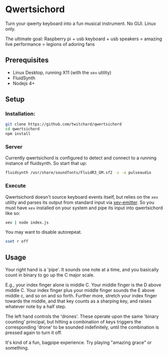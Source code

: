 # Qwertsichord
Turn your qwerty keyboard into a fun musical instrument. No GUI. Linux only.

The ultimate goal: Raspberry pi + usb keyboard + usb speakers = amazing live performance = legions of adoring fans


## Prerequisites

- Linux Desktop, running X11 (with the `xev` utility)
- FluidSynth
- Nodejs 4+

## Setup

### Installation:

```sh
git clone https://github.com/twitchard/qwertsichord
cd qwertsichord
npm install
```

### Server
Currently qwertsichord is configured to detect and connect to a running instance of fluidsynth. So start that up:

```sh
fluidsynth /usr/share/soundfonts/FluidR3_GM.sf2 -s -a pulseaudio
```

### Execute
Qwertsichord doesn't source keyboard events itself, but relies on the `xev` utility and parses its output from standard input via [xev-emitter](https://github.com/twitchard/nodejs-xev-emitter). So you must have `xev` installed on your system and pipe its input into qwertsichord like so:

```sh
xev | node index.js
```

You may want to disable autorepeat.

```sh
xset r off
```


## Usage
Your right hand is a 'pipe'. It sounds one note at a time, and you basically count in binary to go up the C major scale.

E.g., your index finger alone is middle C. Your middle finger is the D above middle C. Your index finger plus your middle finger sounds the E above middle c, and so on and so forth. Further more, stretch your index finger towards the middle, and that key counts as a sharping key, and raises whatever note by a half step.

The left hand controls the 'drones'. These operate upon the same 'binary counting' principal, but hitting a combination of keys triggers the corresponding 'drone' to be sounded indefinitely, until the combination is pressed again to turn it off.

It's kind of a fun, bagpipe experience. Try playing "amazing grace" or something.
